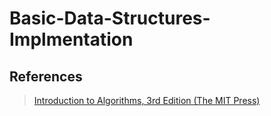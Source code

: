 # Basic-Data-Structures-Implmentation


## References
>[ Introduction to Algorithms, 3rd Edition (The MIT Press) ](https://www.amazon.com/Introduction-Algorithms-3rd-MIT-Press/dp/0262033844)
